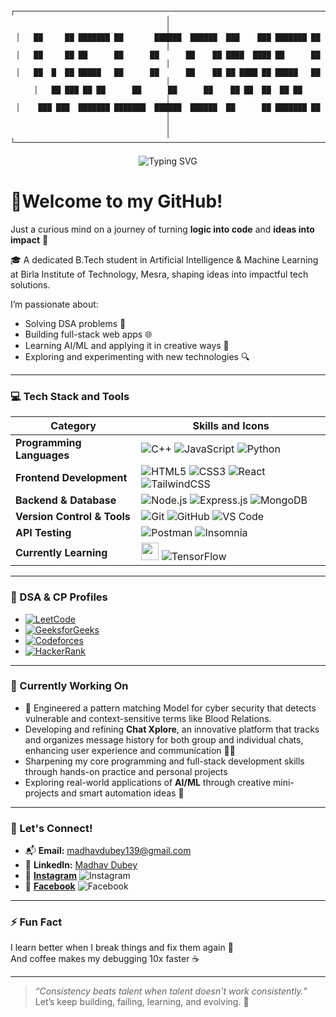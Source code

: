<div align="center">

```
┌───────────────────────────────────────────────────────────────────────────────┐
│                                                                               │
│   ██     ██ ███████ ██       ██████  ██████  ███    ███ ███████ ██          │
│   ██     ██ ██      ██      ██      ██    ██ ████  ████ ██      ██          │
│   ██  █  ██ █████   ██      ██      ██    ██ ██ ████ ██ █████   ██          │
│   ██ ███ ██ ██      ██      ██      ██    ██ ██  ██  ██ ██                  │
│    ███ ███  ███████ ███████  ██████  ██████  ██      ██ ███████ ██          │
│                                                                               │
└───────────────────────────────────────────────────────────────────────────────┘
```


</div>

<div align="center">
  <img src="https://readme-typing-svg.herokuapp.com?font=Sedan+SC&size=40&weight=600&duration=5000&pause=700&color=F5F5F5&background=15151500&center=true&vCenter=true&random=false&width=1000&lines=Hi+there%2C+I'm+Madhav+Dubey;From+Jammu+%26+Kashmir+–+The+City+of+Temples;Final+Year+B.Tech+Student+at+BIT+Mesra;Technology+and+Coding+Enthusiast" alt="Typing SVG"/>
</div>





# 👋Welcome to my GitHub!  

Just a curious mind on a journey of turning **logic into code** and **ideas into impact** 🚀

🎓 A dedicated B.Tech student in Artificial Intelligence & Machine Learning at Birla Institute of Technology, Mesra, shaping ideas into impactful tech solutions.

I’m passionate about:
- Solving DSA problems 🧠
- Building full-stack web apps 🌐
- Learning AI/ML and applying it in creative ways 🤖
- Exploring and experimenting with new technologies 🔍

---

### 💻 Tech Stack and Tools

| Category | Skills and Icons |
|----------|------------------|
| **Programming Languages** | ![C++](https://img.shields.io/badge/C++-%2300599C.svg?style=for-the-badge&logo=c%2B%2B&logoColor=white) ![JavaScript](https://img.shields.io/badge/JavaScript-F7DF1E?style=for-the-badge&logo=javascript&logoColor=black) ![Python](https://img.shields.io/badge/Python-3776AB?style=for-the-badge&logo=python&logoColor=white) |
| **Frontend Development** | ![HTML5](https://img.shields.io/badge/HTML5-E34F26?style=for-the-badge&logo=html5&logoColor=white) ![CSS3](https://img.shields.io/badge/CSS3-1572B6?style=for-the-badge&logo=css3&logoColor=white) ![React](https://img.shields.io/badge/React-20232A?style=for-the-badge&logo=react&logoColor=61DAFB) ![TailwindCSS](https://img.shields.io/badge/TailwindCSS-38B2AC?style=for-the-badge&logo=tailwind-css&logoColor=white) |
| **Backend & Database** | ![Node.js](https://img.shields.io/badge/Node.js-339933?style=for-the-badge&logo=nodedotjs&logoColor=white) ![Express.js](https://img.shields.io/badge/Express.js-000000?style=for-the-badge&logo=express&logoColor=white) ![MongoDB](https://img.shields.io/badge/MongoDB-4EA94B?style=for-the-badge&logo=mongodb&logoColor=white) |
| **Version Control & Tools** | ![Git](https://img.shields.io/badge/Git-F05032?style=for-the-badge&logo=git&logoColor=white) ![GitHub](https://img.shields.io/badge/GitHub-181717?style=for-the-badge&logo=github&logoColor=white) ![VS Code](https://img.shields.io/badge/VS%20Code-007ACC?style=for-the-badge&logo=visualstudiocode&logoColor=white) |
| **API Testing** | ![Postman](https://img.shields.io/badge/Postman-FF6C37?style=for-the-badge&logo=postman&logoColor=white) ![Insomnia](https://img.shields.io/badge/Insomnia-4000BF?style=for-the-badge&logo=insomnia&logoColor=white) |
| **Currently Learning** | [<img src="https://upload.wikimedia.org/wikipedia/commons/0/05/Scikit_learn_logo_small.svg" height="28"/>](https://scikit-learn.org/stable/) ![TensorFlow](https://img.shields.io/badge/TensorFlow-FF6F00?style=for-the-badge&logo=tensorflow&logoColor=white) |


---


### 🧠 DSA & CP Profiles

- [![LeetCode](https://img.shields.io/badge/LeetCode-FFA116?style=for-the-badge&logo=leetcode&logoColor=black)](https://leetcode.com/u/Madhavdubey13/)
- [![GeeksforGeeks](https://img.shields.io/badge/GFG-14A800?style=for-the-badge&logo=geeksforgeeks&logoColor=white)](https://www.geeksforgeeks.org/user/madhavduqrag/)
- [![Codeforces](https://img.shields.io/badge/Codeforces-1F8ACB?style=for-the-badge&logo=codeforces&logoColor=white)](https://codeforces.com/profile/MadhavDubey)
- [![HackerRank](https://img.shields.io/badge/HackerRank-2EC866?style=for-the-badge&logo=hackerrank&logoColor=white)](https://www.hackerrank.com/profile/madhavdubey420)

---

### 🌱 Currently Working On

- 🔐  Engineered a pattern matching Model for cyber security that detects vulnerable and context-sensitive terms like Blood Relations.
- Developing and refining **Chat Xplore**, an innovative platform that tracks and organizes message history for both group and individual chats, enhancing user experience and communication 📲💬
- Sharpening my core programming and full-stack development skills through hands-on practice and personal projects  
- Exploring real-world applications of **AI/ML** through creative mini-projects and smart automation ideas 🤖


---

### 💌 Let's Connect!

- 📬 **Email:** [madhavdubey139@gmail.com](mailto:madhavdubey139@gmail.com)
- 💼 **LinkedIn:** [Madhav Dubey](https://www.linkedin.com/in/madhav-dubey-53b95631a/)
- 📸 [**Instagram**](https://www.instagram.com/madhavdubey139/) ![Instagram](https://img.shields.io/badge/Instagram-E4405F?style=flat&logo=instagram&logoColor=white)
- 🔗 [**Facebook**](https://www.facebook.com/madhav.dubey.587/) ![Facebook](https://img.shields.io/badge/Facebook-1877F2?style=flat&logo=facebook&logoColor=white)

---

### ⚡ Fun Fact

I learn better when I break things and fix them again 🔧  
And coffee makes my debugging 10x faster ☕

---

> _“Consistency beats talent when talent doesn't work consistently.”_  
> Let’s keep building, failing, learning, and evolving. 🚀
